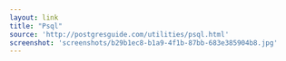 ```yaml
---
layout: link
title: "Psql"
source: 'http://postgresguide.com/utilities/psql.html'
screenshot: 'screenshots/b29b1ec8-b1a9-4f1b-87bb-683e385904b8.jpg'
---
```


